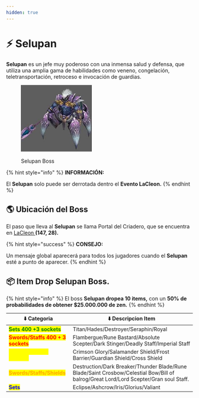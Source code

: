 ```yaml
---
hidden: true
---
```


# ⚡ Selupan

**Selupan** es un jefe muy poderoso con una inmensa salud y defensa, que utiliza una amplia gama de habilidades como veneno, congelación, teletransportación, retroceso e invocación de guardias.

<figure><img src="../../.gitbook/assets/image (325).png" alt="" width="191"><figcaption><p>Selupan Boss</p></figcaption></figure>

{% hint style="info" %}
**INFORMACIÓN:**

El **Selupan** solo puede ser derrotada dentro el **Evento LaCleon.**
{% endhint %}

## 🌎 Ubicación del Boss

El paso que lleva al **Selupan** se llama Portal del Criadero, que se encuentra en [LaCleon ](../../eventosprincipales/boss-monsters/broken-reference/)**(147, 28).**

{% hint style="success" %}
**CONSEJO:**

Un mensaje global aparecerá para todos los jugadores cuando el **Selupan** esté a punto de aparecer.
{% endhint %}

## 📦 Item Drop Selupan Boss.

{% hint style="info" %}
El boss **Selupan dropea 10 items,** con un **50% de probabilidades de obtener $25.000.000 de zen.**
{% endhint %}

| ⬇️ Categoria                                                      | ⬇️ Descripcion Item                                                                                                                   |
| ----------------------------------------------------------------- | ------------------------------------------------------------------------------------------------------------------------------------- |
| <mark style="color:green;">**Sets 400 +3 sockets**</mark>         | Titan/Hades/Destroyer/Seraphin/Royal                                                                                                  |
| <mark style="color:red;">**Swords/Staffs 400 + 3 sockets**</mark> | Flambergue/Rune Bastard/Absolute Scepter/Dark Stinger/Deadly Staff/Imperial Staff                                                     |
| <mark style="color:yellow;">**Shields 400 + 3 sockets**</mark>    | Crimson Glory/Salamander Shield/Frost Barrier/Guardian Shield/Cross Shield                                                            |
| <mark style="color:orange;">**Swords/Staffs/Shields**</mark>      | Destruction/Dark Breaker/Thunder Blade/Rune Blade/Saint Crosbow/Celestial Bow/Bill of balrog/Great Lord/Lord Scepter/Gran soul Staff. |
| <mark style="color:blue;">**Sets**</mark>                         | Eclipse/Ashcrow/Iris/Glorius/Valiant                                                                                                  |
